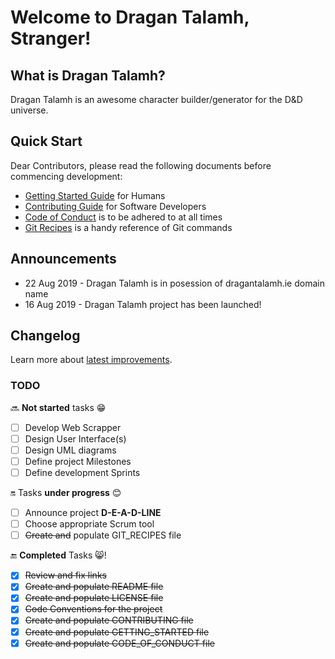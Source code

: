# Welcome to Dragan Talamh, Stranger!

## What is Dragan Talamh?
Dragan Talamh is an awesome character builder/generator for the D&D universe.

## Quick Start
Dear Contributors, please read the following documents before commencing development:
- [Getting Started Guide](https://github.com/fedpy/DraganTalamh/blob/master/docs/GETTING_STARTED.md) for Humans
- [Contributing Guide](https://github.com/fedpy/DraganTalamh/blob/master/docs/CONTRIBUTING.md) for Software Developers
- [Code of Conduct](https://github.com/fedpy/DraganTalamh/blob/master/docs/CODE_OF_CONDUCT.md) is to be adhered to at all times
- [Git Recipes](https://github.com/fedpy/DraganTalamh/blob/master/docs/GIT_RECIPES.md) is a handy reference of Git commands

## Announcements
- 22 Aug 2019 - Dragan Talamh is in posession of dragantalamh.ie domain name
- 16 Aug 2019 - Dragan Talamh project has been launched!

## 	Changelog
Learn more about [latest improvements](CHANGELOG.md).

### TODO
:soon: **Not started** tasks :grin:
- [ ] Develop Web Scrapper
- [ ] Design User Interface(s)
- [ ] Design UML diagrams
- [ ] Define project Milestones
- [ ] Define development Sprints

:on: Tasks **under progress** :blush:
- [ ] Announce project **D-E-A-D-LINE**
- [ ] Choose appropriate Scrum tool
- [ ] ~~Create and~~ populate GIT_RECIPES file

:end: **Completed** Tasks :smile_cat:!
- [x] ~~Review and fix links~~
- [x] ~~Create and populate README file~~
- [x] ~~Create and populate LICENSE file~~
- [x] ~~Code Conventions for the project~~
- [x] ~~Create and populate CONTRIBUTING file~~
- [x] ~~Create and populate GETTING_STARTED file~~
- [x] ~~Create and populate CODE_OF_CONDUCT file~~
